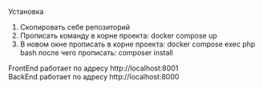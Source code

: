 Установка
1. Скопировать себе репозиторий
2. Прописать команду в корне проекта: docker compose up
3. В новом окне прописать в корне проекта: docker compose exec php bash после чего прописать: composer install
   

FrontEnd работает по адресу http://localhost:8001
</br>
BackEnd работает по адресу http://localhost:8000
